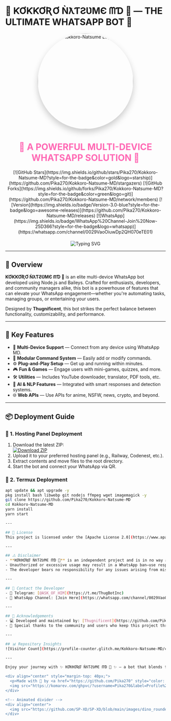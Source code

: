 # 🎉 ƘƠƘƘƠƦƠ ǸƛƬƧƲMЄ ᗰƊ 🌸 — THE ULTIMATE WHATSAPP BOT 🎉

<p align="center">
  <img src="https://files.catbox.moe/68moyh.jpeg" width="300" alt="Kokkoro-Natsume Logo" style="border-radius:50%;box-shadow: 0 10px 20px rgba(0,0,0,0.2);">
</p>

<h1 align="center">
  <span style="color: #ff69b4;">🌟 A POWERFUL MULTI-DEVICE WHATSAPP SOLUTION 🌟</span>
</h1>

<div align="center" style="margin: 20px 0;">
  [![GitHub Stars](https://img.shields.io/github/stars/Pika270/Kokkoro-Natsume-MD?style=for-the-badge&color=gold&logo=starship)](https://github.com/Pika270/Kokkoro-Natsume-MD/stargazers)
  [![GitHub Forks](https://img.shields.io/github/forks/Pika270/Kokkoro-Natsume-MD?style=for-the-badge&color=green&logo=git)](https://github.com/Pika270/Kokkoro-Natsume-MD/network/members)
  [![Version](https://img.shields.io/badge/Version-3.0-blue?style=for-the-badge&logo=awesome-releases)](https://github.com/Pika270/Kokkoro-Natsume-MD/releases)
  [![WhatsApp](https://img.shields.io/badge/WhatsApp%20Channel-Join%20Now-25D366?style=for-the-badge&logo=whatsapp)](https://whatsapp.com/channel/0029VaoOiuwDp2QH070eTE01)
</div>

<div align="center">
  <img src="https://readme-typing-svg.demolab.com?font=Fira+Code&size=25&duration=3000&pause=1000&color=FF69B4&center=true&vCenter=true&width=800&height=50&lines=THE+MOST+INTELLIGENT+WHATSAPP+BOT;200%2B+INNOVATIVE+COMMANDS;EFFORTLESS+TO+SETUP+AND+CUSTOMIZE;ENGINEERED+BY+THUGNIFICENT" alt="Typing SVG" />
</div>

---

## 📝 Overview
**ƘƠƘƘƠƦƠ ǸƛƬƧƲMЄ ᗰƊ 🌸** is an elite multi-device WhatsApp bot developed using Node.js and Baileys. Crafted for enthusiasts, developers, and community managers alike, this bot is a powerhouse of features that can elevate your WhatsApp engagement—whether you're automating tasks, managing groups, or entertaining your users.

Designed by **Thugnificent**, this bot strikes the perfect balance between functionality, customizability, and performance.

---

## 🚀 Key Features
- 🔁 **Multi-Device Support** — Connect from any device using WhatsApp MD.
- 🧩 **Modular Command System** — Easily add or modify commands.
- ⚙️ **Plug-and-Play Setup** — Get up and running within minutes.
- 🎮 **Fun & Games** — Engage users with mini-games, quizzes, and more.
- 🛠 **Utilities** — Includes YouTube downloader, translator, PDF tools, etc.
- 🧠 **AI & NLP Features** — Integrated with smart responses and detection systems.
- 🌐 **Web APIs** — Use APIs for anime, NSFW, news, crypto, and beyond.

---

## 📦 Deployment Guide

### 🚀 1. Hosting Panel Deployment
1. Download the latest ZIP:
   <br>
   <a href="https://github.com/Pika270/Kokkoro-Natsume-MD/archive/refs/heads/main.zip">
     <img src="https://img.shields.io/badge/Download_ZIP-red?style=for-the-badge&logo=google&logoColor=white" alt="Download ZIP">
   </a>
2. Upload it to your preferred hosting panel (e.g., Railway, Codenest, etc.).
3. Extract contents and move files to the root directory.
4. Start the bot and connect your WhatsApp via QR.

### 📲 2. Termux Deployment
```bash
apt update && apt upgrade -y
pkg install bash libwebp git nodejs ffmpeg wget imagemagick -y
git clone https://github.com/Pika270/Kokkoro-Natsume-MD
cd Kokkoro-Natsume-MD
yarn install
yarn start

---

## 📜 License
This project is licensed under the [Apache License 2.0](https://www.apache.org/licenses/LICENSE-2.0). You are free to use, modify, and redistribute this software, provided that proper credit is given and licensing terms are followed.

---

## ⚠️ Disclaimer
- **ƘƠƘƘƠƦƠ ǸƛƬƧƲMЄ ᗰƊ 🌸** is an independent project and is in no way associated with WhatsApp Inc.
- Unauthorized or excessive usage may result in a WhatsApp ban—use responsibly.
- The developer bears no responsibility for any issues arising from misuse or non-compliance with WhatsApp’s terms of service.

---

## 💬 Contact the Developer
- 📡 Telegram: [@ASK_OF_HIM](https://t.me/ThugBotInc)
- 🐙 WhatsApp Channel: [Join Here](https://whatsapp.com/channel/0029VaoOiuwDp2QH070eTE01)

---

## 🙏 Acknowledgements
- 💻 Developed and maintained by: [Thugnificent](https://github.com/Pika270)
- 🌸 Special thanks to the community and users who keep this project thriving.

---

## 📊 Repository Insights
![Visitor Count](https://profile-counter.glitch.me/Kokkoro-Natsume-MD/count.svg)

---

Enjoy your journey with ✨ ƘƠƘƘƠƦƠ ǸƛƬƧƲMЄ ᗰƊ 🌸 ✨ — a bot that blends functionality with flair. For contributions, issues, or assistance, don't hesitate to connect!

<div align="center" style="margin-top: 40px;">
  <p>Made with 💖 by <a href="https://github.com/Pika270" style="color: #ff69b4; text-decoration: none;">Thugnificent</a></p>
  <img src="https://komarev.com/ghpvc/?username=Pika270&label=Profile%20views&color=ff69b4&style=flat" alt="profile views" />
</div>

<!-- Animated divider -->
<div align="center">
  <img src="https://github.com/SP-XD/SP-XD/blob/main/images/dino_rounded.gif?raw=true" width="400" height="5">
</div>